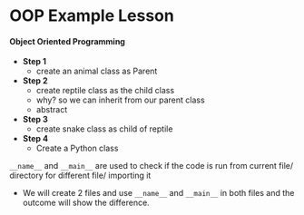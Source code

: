 # OOP Example Lesson
#### Object Oriented Programming

- **Step 1**
  - create an animal class as Parent
- **Step 2**
  - create reptile class as the child class
  - why? so we can inherit from our parent class
  - abstract
- **Step 3**
  - create snake class as child of reptile
- **Step 4**
  - Create a Python class

`__name__` and `__main__` are used to check if the code is run from current file/ directory for different file/ importing it
- We will create 2 files and use `__name__` and `__main__` in both files and the outcome will show the difference.
